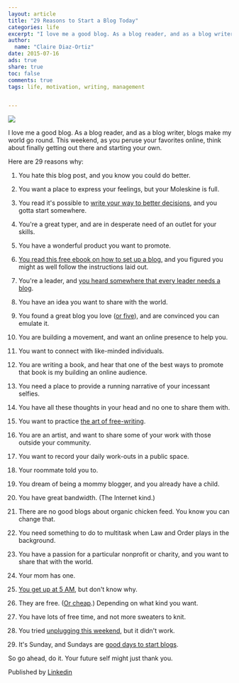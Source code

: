 ```yaml
---
layout: article
title: "29 Reasons to Start a Blog Today"
categories: life
excerpt: "I love me a good blog. As a blog reader, and as a blog writer, blogs make my world go round. This weekend, as you peruse your favorites online, think about finally getting out there and starting your own."
author: 
  name: "Claire Diaz-Ortiz"
date: 2015-07-16
ads: true
share: true
toc: false
comments: true
tags: life, motivation, writing, management


---
```


![][1]  

I love me a good blog. As a blog reader, and as a blog writer, blogs make my world go round. This weekend, as you peruse your favorites online, think about finally getting out there and starting your own.

Here are 29 reasons why:

1. You hate this blog post, and you know you could do better.
2. You want a place to express your feelings, but your Moleskine is full.
3. You read it's possible to [write your way to better decisions][2], and you gotta start somewhere.   

4. You're a great typer, and are in desperate need of an outlet for your skills.
5. You have a wonderful product you want to promote.   

6. [You read this free ebook on how to set up a blog,][3] and you figured you might as well follow the instructions laid out.
7. You're a leader, and [you heard somewhere that every leader needs a blog][4].
8. You have an idea you want to share with the world.
9. You found a great blog you love ([or five][5]), and are convinced you can emulate it.
10. You are building a movement, and want an online presence to help you.
11. You want to connect with like-minded individuals.
12. You are writing a book, and hear that one of the best ways to promote that book is my building an online audience.
13. You need a place to provide a running narrative of your incessant selfies.
14. You have all these thoughts in your head and no one to share them with.
15. You want to practice [the art of free-writing][6].
16. You are an artist, and want to share some of your work with those outside your community.
17. You want to record your daily work-outs in a public space.
18. Your roommate told you to.
19. You dream of being a mommy blogger, and you already have a child.
20. You have great bandwidth. (The Internet kind.)
21. There are no good blogs about organic chicken feed. You know you can change that.
22. You need something to do to multitask when Law and Order plays in the background.
23. You have a passion for a particular nonprofit or charity, and you want to share that with the world.
24. Your mom has one.
25. [You get up at 5 AM][7], but don't know why.
26. They are free. ([Or cheap][3].) Depending on what kind you want.
27. You have lots of free time, and not more sweaters to knit.
28. You tried [unplugging this weekend][8], but it didn't work.
29. It's Sunday, and Sundays are [good days to start blogs][3].

So go ahead, do it. Your future self might just thank you.

Published by [Linkedin](https://www.linkedin.com/pulse/20130804040112-52397036-29-reasons-to-start-a-blog-today "Permalink to 29 Reasons to Start a Blog Today | Claire Diaz-Ortiz")


[1]: https://media.licdn.com/mpr/mpr/p/2/000/2c4/0f8/20d92a7.png
[2]: http://clairediazortiz.com/writeyourwaytobetterdecision/
[3]: http://clairediazortiz.com/howtstartablog/
[4]: http://www.linkedin.com/today/post/article/20130507174847-52397036-three-reasons-every-leader-needs-a-blog?trk=mp-reader-card
[5]: http://www.linkedin.com/today/post/article/20130524020059-52397036-the-five-blogs-i-couldn-t-live-without?trk=mp-reader-card
[6]: http://clairediazortiz.com/why-non-writers-should-learn-to-free-write/
[7]: http://www.linkedin.com/today/post/article/20130802095912-270738-why-i-wake-up-early-and-3-reasons-you-should-too?trk=mta-lnk
[8]: http://www.linkedin.com/today/post/article/20130704025609-52397036-how-to-unplug-during-the-holiday-weekend?trk=mp-reader-card
[9]: http://clairediazortiz.com/startablogpdf/
[10]: http://clairediazortiz.com/
[11]: http://www.linkedin.com/profile/view?id=52397036&amp;authType=name&amp;authToken=aup6&amp;trk=mp-ph-pn
[12]: https://twitter.com/claire
  


